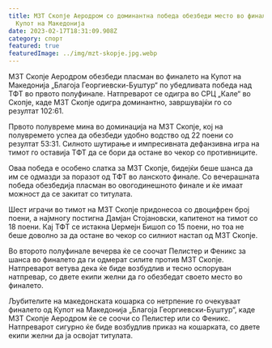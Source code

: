 ```yaml
---
title: МЗТ Скопје Аеродром со доминантна победа обезбеди место во финалето на
  Купот на Македонија
date: 2023-02-17T18:31:09.908Z
category: спорт
featured: true
featuredImage: ../img/mzt-skopje.jpg.webp
---
```


МЗТ Скопје Аеродром обезбеди пласман во финалето на Купот на Македонија „Благоја Георгиевски-Буштур“ по убедливата победа над ТФТ во првото полуфинале. Натпреварот се одигра во СРЦ „Кале“ во Скопје, каде МЗТ Скопје одигра доминантно, завршувајќи го со резултат 102:61.

Првото полувреме мина во доминација на МЗТ Скопје, кој на полувремето успеа да обезбеди удобно водство од 22 поени со резултат 53:31. Силното шутирање и импресивната дефанзивна игра на тимот го оставија ТФТ да се бори да остане во чекор со противниците.

Оваа победа е особено слатка за МЗТ Скопје, бидејќи беше шанса да им се одмазди за поразот од ТФТ во ланското финале. Со вечерашната победа обезбедија пласман во овогодинешното финале и ќе имаат можност да се закитат со титулата.

Шест играчи во тимот на МЗТ Скопје придонесоа со двоцифрен број поени, а најмногу постигна Дамјан Стојановски, капитенот на тимот со 18 поени. Кај ТФТ се истакна Џермејн Бишоп со 15 поени, но тоа не беше доволно за да остане во чекор со силниот настап од МЗТ Скопје.

Во второто полуфинале вечерва ќе се соочат Пелистер и Феникс за шанса во финалето да ги одмерат силите против МЗТ Скопје. Натпреварот ветува дека ќе биде возбудлив и тесно оспоруван натпревар, со двете екипи желни да го обезбедат своето место во финалето.

Љубителите на македонската кошарка со нетрпение го очекуваат финалето од Купот на Македонија „Благоја Георгиевски-Буштур“, каде МЗТ Скопје Аеродром ќе се соочи со Пелистер или со Феникс. Натпреварот сигурно ќе биде возбудлив приказ на кошарката, со двете екипи желни да ја освојат титулата.
